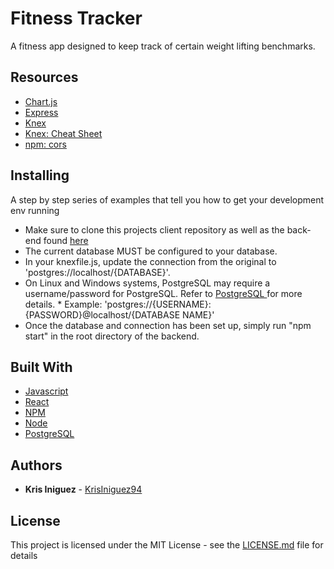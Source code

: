# Fitness Tracker

A fitness app designed to keep track of certain weight lifting benchmarks.

## Resources

* [Chart.js](https://www.chartjs.org/)
* [Express](https://expressjs.com/)
* [Knex](https://knexjs.org/)
* [Knex: Cheat Sheet](https://devhints.io/knex)
* [npm: cors](https://www.npmjs.com/package/cors)

## Installing

A step by step series of examples that tell you how to get your development env running

* Make sure to clone this projects client repository as well as the back-end found [here](https://github.com/KrisIniguez94/Q2-Project-API)
* The current database MUST be configured to your database.
* In your knexfile.js, update the connection from the original to 'postgres://localhost/{DATABASE}'.
* On Linux and Windows systems, PostgreSQL may require a username/password for PostgreSQL. Refer to [PostgreSQL ](https://www.postgresql.org/docs/10/static/client-authentication.html) for more details. \* Example: 'postgres://{USERNAME}:{PASSWORD}@localhost/{DATABASE NAME}'
* Once the database and connection has been set up, simply run "npm start" in the root directory of the backend.

## Built With

* [Javascript](https://developer.mozilla.org/en-US/docs/Web/JavaScript)
* [React](https://reactjs.org/)
* [NPM](https://www.npmjs.com/)
* [Node](https://nodejs.org/en/)
* [PostgreSQL](https://www.postgresql.org/)

## Authors

* **Kris Iniguez** - [KrisIniguez94](https://github.com/KrisIniguez94)

## License

This project is licensed under the MIT License - see the [LICENSE.md](LICENSE.md) file for details
